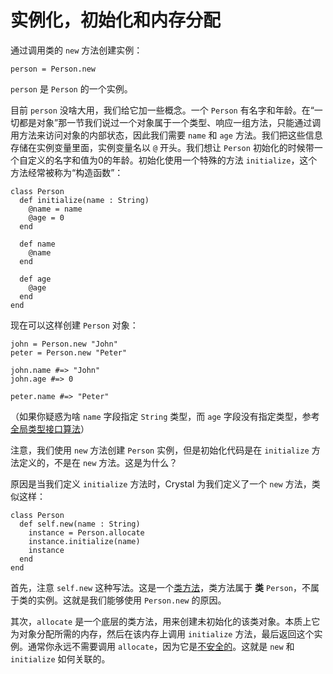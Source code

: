 # 实例化，初始化和内存分配

通过调用类的 `new` 方法创建实例：

```
person = Person.new
```

`person` 是 `Person` 的一个实例。

目前 `person` 没啥大用，我们给它加一些概念。一个 `Person` 有名字和年龄。在“一切都是对象”那一节我们说过一个对象属于一个类型、响应一组方法，只能通过调用方法来访问对象的内部状态，因此我们需要 `name` 和 `age` 方法。我们把这些信息存储在实例变量里面，实例变量名以 `@` 开头。我们想让 `Person` 初始化的时候带一个自定义的名字和值为0的年龄。初始化使用一个特殊的方法 `initialize`，这个方法经常被称为“构造函数”：

```crystal
class Person
  def initialize(name : String)
    @name = name
    @age = 0
  end

  def name
    @name
  end

  def age
    @age
  end
end
```

现在可以这样创建 `Person` 对象：

```crystal
john = Person.new "John"
peter = Person.new "Peter"

john.name #=> "John"
john.age #=> 0

peter.name #=> "Peter"
```

（如果你疑惑为啥 `name` 字段指定 `String` 类型，而 `age` 字段没有指定类型，参考[全局类型接口算法](type_inference.html)）

注意，我们使用 `new` 方法创建 `Person` 实例，但是初始化代码是在 `initialize` 方法定义的，不是在 `new` 方法。这是为什么？

原因是当我们定义 `initialize` 方法时，Crystal 为我们定义了一个 `new` 方法，类似这样：

```crystal
class Person
  def self.new(name : String)
    instance = Person.allocate
    instance.initialize(name)
    instance
  end
end
```

首先，注意 `self.new` 这种写法。这是一个[类方法](class_methods.md)，类方法属于 **类** `Person`，不属于类的实例。这就是我们能够使用 `Person.new` 的原因。

其次，`allocate` 是一个底层的类方法，用来创建未初始化的该类对象。本质上它为对象分配所需的内存，然后在该内存上调用 `initialize` 方法，最后返回这个实例。通常你永远不需要调用 `allocate`，因为它是[不安全的](unsafe.html)。这就是 `new` 和 `initialize` 如何关联的。

